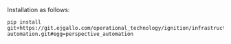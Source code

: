 
Installation as follows:
```
pip install git+https://git.ejgallo.com/operational_technology/ignition/infrastructure/test-automation.git#egg=perspective_automation
```